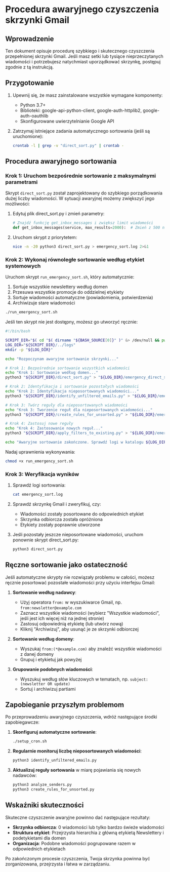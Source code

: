 # Procedura awaryjnego czyszczenia skrzynki Gmail

## Wprowadzenie

Ten dokument opisuje procedurę szybkiego i skutecznego czyszczenia przepełnionej skrzynki Gmail. Jeśli masz setki lub tysiące nieprzeczytanych wiadomości i potrzebujesz natychmiast uporządkować skrzynkę, postępuj zgodnie z tą instrukcją.

## Przygotowanie

1. Upewnij się, że masz zainstalowane wszystkie wymagane komponenty:
   - Python 3.7+
   - Biblioteki: google-api-python-client, google-auth-httplib2, google-auth-oauthlib
   - Skonfigurowane uwierzytelnianie Google API

2. Zatrzymaj istniejące zadania automatycznego sortowania (jeśli są uruchomione):
   ```bash
   crontab -l | grep -v "direct_sort.py" | crontab -
   ```

## Procedura awaryjnego sortowania

### Krok 1: Uruchom bezpośrednie sortowanie z maksymalnymi parametrami

Skrypt `direct_sort.py` został zaprojektowany do szybkiego porządkowania dużej liczby wiadomości. W sytuacji awaryjnej możemy zwiększyć jego możliwości:

1. Edytuj plik direct_sort.py i zmień parametry:

   ```python
   # Znajdź funkcję get_inbox_messages i zwiększ limit wiadomości
   def get_inbox_messages(service, max_results=2000):  # Zmień z 500 na 2000
   ```

2. Uruchom skrypt z priorytetem:

   ```bash
   nice -n -20 python3 direct_sort.py > emergency_sort.log 2>&1
   ```

### Krok 2: Wykonaj równoległe sortowanie według etykiet systemowych

Uruchom skrypt `run_emergency_sort.sh`, który automatycznie:
1. Sortuje wszystkie newslettery według domen
2. Przesuwa wszystkie promocje do oddzielnej etykiety
3. Sortuje wiadomości automatyczne (powiadomienia, potwierdzenia)
4. Archiwizuje stare wiadomości

```bash
./run_emergency_sort.sh
```

Jeśli ten skrypt nie jest dostępny, możesz go utworzyć ręcznie:

```bash
#!/bin/bash

SCRIPT_DIR="$( cd "$( dirname "${BASH_SOURCE[0]}" )" &> /dev/null && pwd )"
LOG_DIR="${SCRIPT_DIR}/../logs"
mkdir -p "${LOG_DIR}"

echo "Rozpoczynam awaryjne sortowanie skrzynki..."

# Krok 1: Bezpośrednie sortowanie wszystkich wiadomości
echo "Krok 1: Sortowanie według domen..."
python3 "${SCRIPT_DIR}/direct_sort.py" > "${LOG_DIR}/emergency_direct_sort.log" 2>&1

# Krok 2: Identyfikacja i sortowanie pozostałych wiadomości
echo "Krok 2: Identyfikacja nieposortowanych wiadomości..."
python3 "${SCRIPT_DIR}/identify_unfiltered_emails.py" > "${LOG_DIR}/emergency_identify.log" 2>&1

# Krok 3: Twórz reguły dla nieposortowanych wiadomości
echo "Krok 3: Tworzenie reguł dla nieposortowanych wiadomości..."
python3 "${SCRIPT_DIR}/create_rules_for_unsorted.py" > "${LOG_DIR}/emergency_create_rules.log" 2>&1

# Krok 4: Zastosuj nowe reguły
echo "Krok 4: Zastosowanie nowych reguł..."
python3 "${SCRIPT_DIR}/apply_filters_to_existing.py" > "${LOG_DIR}/emergency_apply_filters.log" 2>&1

echo "Awaryjne sortowanie zakończone. Sprawdź logi w katalogu ${LOG_DIR}."
```

Nadaj uprawnienia wykonywania:

```bash
chmod +x run_emergency_sort.sh
```

### Krok 3: Weryfikacja wyników

1. Sprawdź logi sortowania:
   ```bash
   cat emergency_sort.log
   ```

2. Sprawdź skrzynkę Gmail i zweryfikuj, czy:
   - Wiadomości zostały posortowane do odpowiednich etykiet
   - Skrzynka odbiorcza została opróżniona
   - Etykiety zostały poprawnie utworzone

3. Jeśli pozostały jeszcze nieposortowane wiadomości, uruchom ponownie skrypt direct_sort.py:
   ```bash
   python3 direct_sort.py
   ```

## Ręczne sortowanie jako ostateczność

Jeśli automatyczne skrypty nie rozwiązały problemu w całości, możesz ręcznie posortować pozostałe wiadomości przy użyciu interfejsu Gmail:

1. **Sortowanie według nadawcy**:
   - Użyj operatora `from:` w wyszukiwarce Gmail, np. `from:newsletter@example.com`
   - Zaznacz wszystkie wiadomości (wybierz "Wszystkie wiadomości", jeśli jest ich więcej niż na jednej stronie)
   - Zastosuj odpowiednią etykietę (lub utwórz nową)
   - Kliknij "Archiwizuj", aby usunąć je ze skrzynki odbiorczej

2. **Sortowanie według domeny**:
   - Wyszukaj `from:(*@example.com)` aby znaleźć wszystkie wiadomości z danej domeny
   - Grupuj i etykietuj jak powyżej

3. **Grupowanie podobnych wiadomości**:
   - Wyszukuj według słów kluczowych w tematach, np. `subject:(newsletter OR update)`
   - Sortuj i archiwizuj partiami

## Zapobieganie przyszłym problemom

Po przeprowadzeniu awaryjnego czyszczenia, wdróż następujące środki zapobiegawcze:

1. **Skonfiguruj automatyczne sortowanie**:
   ```bash
   ./setup_cron.sh
   ```

2. **Regularnie monitoruj liczbę nieposortowanych wiadomości**:
   ```bash
   python3 identify_unfiltered_emails.py
   ```

3. **Aktualizuj reguły sortowania** w miarę pojawiania się nowych nadawców:
   ```bash
   python3 analyze_senders.py
   python3 create_rules_for_unsorted.py
   ```

## Wskaźniki skuteczności

Skuteczne czyszczenie awaryjne powinno dać następujące rezultaty:

- **Skrzynka odbiorcza**: 0 wiadomości lub tylko bardzo świeże wiadomości
- **Struktura etykiet**: Przejrzysta hierarchia z główną etykietą Newslettery i podetykietami dla domen
- **Organizacja**: Podobne wiadomości pogrupowane razem w odpowiednich etykietach

Po zakończonym procesie czyszczenia, Twoja skrzynka powinna być zorganizowana, przejrzysta i łatwa w zarządzaniu.